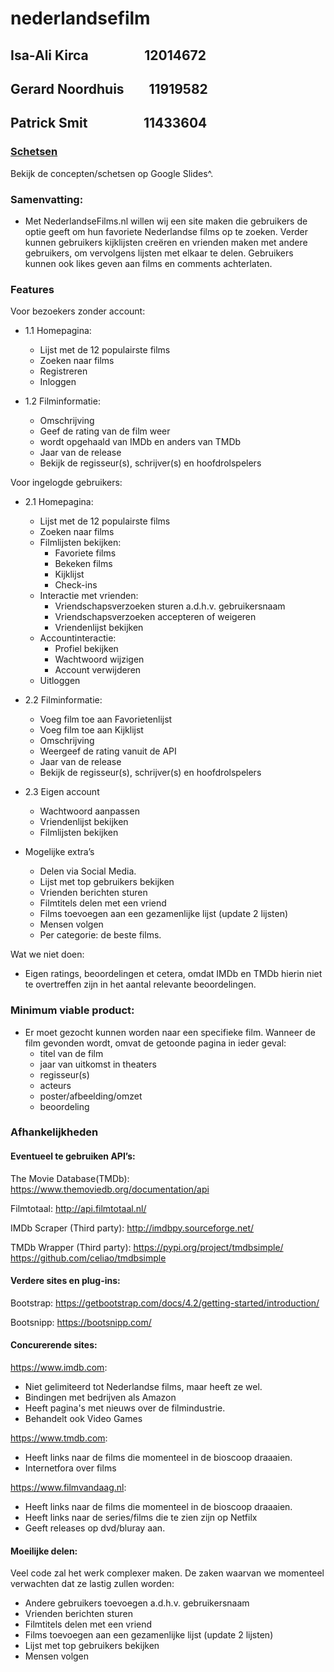 # nederlandsefilm
## Isa-Ali Kirca &nbsp;&nbsp;&nbsp;&nbsp;&nbsp;&nbsp;&nbsp;&nbsp;&nbsp;&nbsp;&nbsp;&nbsp;&nbsp;&nbsp;&nbsp;&nbsp; 12014672
## Gerard Noordhuis &nbsp;&nbsp;&nbsp;&nbsp;&nbsp;&nbsp; 11919582
## Patrick Smit &nbsp;&nbsp;&nbsp;&nbsp;&nbsp;&nbsp;&nbsp;&nbsp;&nbsp;&nbsp;&nbsp;&nbsp;&nbsp;&nbsp;&nbsp;&nbsp; 11433604

### [Schetsen](https://docs.google.com/presentation/d/1Dk9pYlrxR6hi45ncdenz7bOs3y8t3Wdz3CnpoxP1xaI/edit?usp=sharing)
Bekijk de concepten/schetsen op Google Slides^.

### Samenvatting:

  * Met NederlandseFilms.nl willen wij een site maken die gebruikers de optie geeft om hun favoriete Nederlandse films op te zoeken. Verder kunnen gebruikers kijklijsten creëren en vrienden maken met andere gebruikers, om vervolgens lijsten met elkaar te delen. Gebruikers kunnen ook likes geven aan films en comments achterlaten.

### Features

Voor bezoekers zonder account:
  * 1.1 Homepagina:
    * Lijst met de 12 populairste films
    * Zoeken naar films
    * Registreren
    * Inloggen

  * 1.2 Filminformatie:
      * Omschrijving
      * Geef de rating van de film weer
       * wordt opgehaald van IMDb en anders van TMDb
      * Jaar van de release
      * Bekijk de regisseur(s), schrijver(s) en hoofdrolspelers

Voor ingelogde gebruikers:
  * 2.1 Homepagina:
    * Lijst met de 12 populairste films
    * Zoeken naar films
    * Filmlijsten bekijken:
      * Favoriete films
      * Bekeken films
      * Kijklijst
      * Check-ins
    * Interactie met vrienden:
      * Vriendschapsverzoeken sturen a.d.h.v. gebruikersnaam
      * Vriendschapsverzoeken accepteren of weigeren
      * Vriendenlijst bekijken
    * Accountinteractie:
      * Profiel bekijken
      * Wachtwoord wijzigen
      * Account verwijderen
    * Uitloggen

  * 2.2 Filminformatie:
    * Voeg film toe aan Favorietenlijst
    * Voeg film toe aan Kijklijst
    * Omschrijving
    * Weergeef de rating vanuit de API
    * Jaar van de release
    * Bekijk de regisseur(s), schrijver(s) en hoofdrolspelers

  * 2.3 Eigen account
    * Wachtwoord aanpassen
    * Vriendenlijst bekijken
    * Filmlijsten bekijken

* Mogelijke extra’s
  * Delen via Social Media.
  * Lijst met top gebruikers bekijken
  * Vrienden berichten sturen
  * Filmtitels delen met een vriend
  * Films toevoegen aan een gezamenlijke lijst (update 2 lijsten)
  * Mensen volgen
  * Per categorie: de beste films.


Wat we niet doen:
  * Eigen ratings, beoordelingen et cetera, omdat IMDb en TMDb hierin niet te overtreffen zijn in het aantal relevante beoordelingen.


### Minimum viable product:
  * Er moet gezocht kunnen worden naar een specifieke film. Wanneer de film gevonden wordt, omvat de getoonde pagina in ieder geval:
    * titel van de film
    * jaar van uitkomst in theaters
    * regisseur(s)
    * acteurs
    * poster/afbeelding/omzet
    * beoordeling


### Afhankelijkheden
#### Eventueel te gebruiken API’s:

The Movie Database(TMDb):
https://www.themoviedb.org/documentation/api

Filmtotaal:
http://api.filmtotaal.nl/

IMDb Scraper (Third party):
http://imdbpy.sourceforge.net/

TMDb Wrapper (Third party):
https://pypi.org/project/tmdbsimple/
https://github.com/celiao/tmdbsimple

#### Verdere sites en plug-ins:

Bootstrap:
https://getbootstrap.com/docs/4.2/getting-started/introduction/

Bootsnipp:
https://bootsnipp.com/

#### Concurerende sites:

https://www.imdb.com:
 * Niet gelimiteerd tot Nederlandse films, maar heeft ze wel.
 * Bindingen met bedrijven als Amazon
 * Heeft pagina's met nieuws over de filmindustrie.
 * Behandelt ook Video Games

https://www.tmdb.com:
 * Heeft links naar de films die momenteel in de bioscoop draaaien.
 * Internetfora over films

 https://www.filmvandaag.nl:
  * Heeft links naar de films die momenteel in de bioscoop draaaien.
  * Heeft links naar de series/films die te zien zijn op Netfilx
  * Geeft releases op dvd/bluray aan.


#### Moeilijke delen:
Veel code zal het werk complexer maken. De zaken waarvan we momenteel verwachten dat ze lastig zullen worden:
* Andere gebruikers toevoegen a.d.h.v. gebruikersnaam
* Vrienden berichten sturen
* Filmtitels delen met een vriend
* Films toevoegen aan een gezamenlijke lijst (update 2 lijsten)
* Lijst met top gebruikers bekijken
* Mensen volgen
